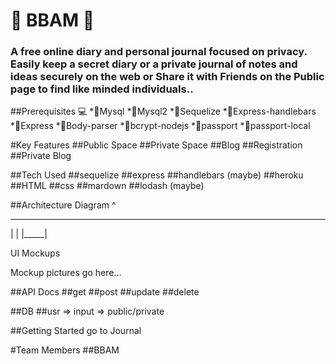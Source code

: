 #    :scroll: BBAM :scroll:

### A free online diary and personal journal focused on privacy. Easily keep a secret diary or a private journal of notes and ideas securely on the web or Share it with Friends on the Public page to find like minded individuals..

##Prerequisites :computer:
*:link:Mysql
*:link:Mysql2
*:link:Sequelize
*:link:Express-handlebars
*:link:Express
*:link:Body-parser
*:link:bcrypt-nodejs
*:link:passport
*:link:passport-local


#Key Features
##Public Space
##Private Space
##Blog
##Registration
##Private Blog

##Tech Used
##sequelize
##express
##handlebars (maybe)
##heroku
##HTML
##css
##mardown
##lodash (maybe)

##Architecture Diagram
   ^
_ _ _ _
|     |
|_____|

UI Mockups

Mockup pictures go here...

##API Docs
##get
##post
##update
##delete

##DB
##usr => input => public/private

##Getting Started
go to Journal

#Team Members
##BBAM
